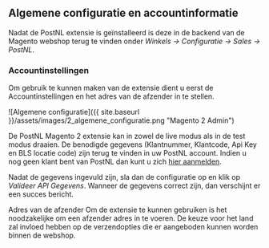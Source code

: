 ## Algemene configuratie en accountinformatie
Nadat de PostNL extensie is geïnstalleerd is deze in de backend van de Magento webshop terug te vinden onder *Winkels → Configuratie → Sales → PostNL*.

### Accountinstellingen
Om gebruik te kunnen maken van de extensie dient u eerst de Accountinstellingen en het adres van de afzender in te stellen.

![Algemene configuratie]({{ site.baseurl }}/assets/images/2_algemene_configuratie.png "Magento 2 Admin")

De PostNL Magento 2 extensie kan in zowel de live modus als in de test modus draaien. De benodigde gegevens (Klantnummer, Klantcode, Api Key en BLS locatie code) zijn terug te vinden in uw PostNL account. Indien u nog geen klant bent van PostNL dan kunt u zich [hier aanmelden](https://www.postnl.nl/zakelijk/e-commerce/flexibele-bezorgopties).

Nadat de gegevens ingevuld zijn, sla dan de configuratie op en klik op *Valideer API Gegevens*. Wanneer de gegevens correct zijn, dan verschijnt er een succes bericht.

Adres van de afzender
Om de extensie te kunnen gebruiken is het noodzakelijke om een afzender adres in te voeren. De keuze voor het land zal invloed hebben op de verzendopties die er aangeboden kunnen worden binnen de webshop.

